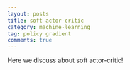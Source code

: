```yaml
---
layout: posts
title: soft actor-critic
category: machine-learning
tag: policy gradient
comments: true
---
```


Here we discuss about soft actor-critic!
